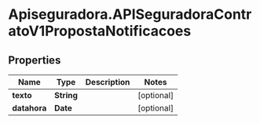# Apiseguradora.APISeguradoraContratoV1PropostaNotificacoes

## Properties
Name | Type | Description | Notes
------------ | ------------- | ------------- | -------------
**texto** | **String** |  | [optional] 
**datahora** | **Date** |  | [optional] 


